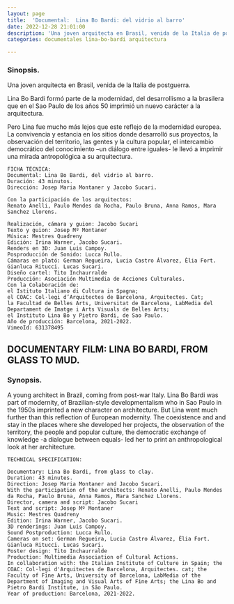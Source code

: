 ```yaml
---
layout: page
title:  'Documental:  Lina Bo Bardi: del vidrio al barro'
date: 2022-12-28 21:01:00
description: 'Una joven arquitecta en Brasil, venida de la Italia de postguerra'
categories: documentales lina-bo-bardi arquitectura

---
```



### Sinopsis.

Una joven arquitecta en Brasil, venida de la Italia de postguerra.

Lina Bo Bardi formó parte de la modernidad, del desarrollismo a la brasilera que en el Sao Paulo de los años 50 imprimió un nuevo carácter a la arquitectura.

Pero Lina fue mucho más lejos que este reflejo de la modernidad europea. La convivencia y estancia en los sitios donde desarrolló sus proyectos, la observación del territorio, las gentes y la cultura popular, el intercambio democrático del conocimiento –un diálogo entre iguales- le llevó a imprimir una mirada antropológica a su arquitectura.

```
FICHA TÉCNICA:
Documental: Lina Bo Bardi, del vidrio al barro.
Duración: 43 minutos.
Dirección: Josep Maria Montaner y Jacobo Sucari.

Con la participación de los arquitectos: 
Renato Anelli, Paulo Mendes da Rocha, Paulo Bruna, Anna Ramos, Mara Sanchez Llorens.
 
Realización, cámara y guion: Jacobo Sucari
Texto y guion: Josep Mº Montaner
Música: Mestres Quadreny
Edición: Irina Warner, Jacobo Sucari.
Renders en 3D: Juan Luis Campoy.
Posproducción de Sonido: Lucca Rullo.
Cámaras en plató: German Regueira, Lucia Castro Álvarez, Èlia Fort. Gianluca Ritucci. Lucas Sucari.
Diseño cartel: Tito Inchaurralde
Producción: Asociación Multimedia de Acciones Culturales.
Con la Colaboración de: 
el Istituto Italiano di Cultura in Spagna; 
el COAC: Col·legi d’Arquitectes de Barcelona, Arquitectes. Cat; 
la Facultad de Belles Arts, Universitat de Barcelona, LabMedia del Departament de Imatge i Arts Visuals de Belles Arts;
el Instituto Lina Bo y Pietro Bardi, de Sao Paulo.
Año de producción: Barcelona, 2021-2022.
VimeoId: 631378495

```

## DOCUMENTARY FILM: LINA BO BARDI, FROM GLASS TO MUD. 

### Synopsis. 

A young architect in Brazil, coming from post-war Italy. Lina Bo Bardi was part of modernity, of Brazilian-style developmentalism who in Sao Paulo in the 1950s imprinted a new character on architecture. But Lina went much further than this reflection of European modernity. The coexistence and and stay in the places where she developed her projects, the observation of the territory, the people and popular culture, the democratic exchange of knowledge -a dialogue between equals- led her to print an anthropological look at her architecture.

```
TECHNICAL SPECIFICATION:

Documentary: Lina Bo Bardi, from glass to clay. 
Duration: 43 minutes. 
Direction: Josep Maria Montaner and Jacobo Sucari. 
With the participation of the architects: Renato Anelli, Paulo Mendes da Rocha, Paulo Bruna, Anna Ramos, Mara Sanchez Llorens. 
Director, camera and script: Jacobo Sucari 
Text and script: Josep Mº Montaner 
Music: Mestres Quadreny 
Edition: Irina Warner, Jacobo Sucari. 
3D renderings: Juan Luis Campoy. 
Sound Postproduction: Lucca Rullo. 
Cameras on set: German Regueira, Lucia Castro Álvarez, Èlia Fort. Gianluca Ritucci. Lucas Sucari. 
Poster design: Tito Inchaurralde 
Production: Multimedia Association of Cultural Actions. 
In collaboration with: the Italian Institute of Culture in Spain; the COAC: Col·legi d'Arquitectes de Barcelona, Arquitectes. cat; the Faculty of Fine Arts, University of Barcelona, LabMedia of the Department of Imaging and Visual Arts of Fine Arts; the Lina Bo and Pietro Bardi Institute, in São Paulo.
Year of production: Barcelona, 2021-2022.
```
